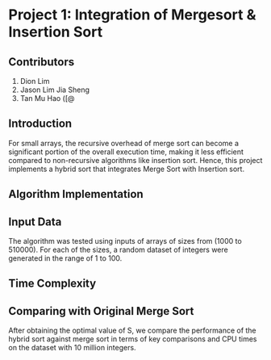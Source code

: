 # Project 1: Integration of Mergesort & Insertion Sort

## Contributors
1. Dion Lim 
2. Jason Lim Jia Sheng 
3. Tan Mu Hao ([@



## Introduction
For small arrays, the recursive overhead of merge sort can become a significant portion of the overall execution time, making it less efficient compared to non-recursive algorithms like insertion sort. Hence, this project implements a hybrid sort that integrates Merge Sort with Insertion sort. 



## Algorithm Implementation

## Input Data
The algorithm was tested using inputs of arrays of sizes from (1000 to 510000).
For each of the sizes, a random dataset of integers were generated in the range of 1 to 100.

## Time Complexity




## Comparing with Original Merge Sort
After obtaining the optimal value of S, we compare the performance of the hybrid sort against merge sort in terms of key comparisons and CPU times on the dataset with 10 million integers.


